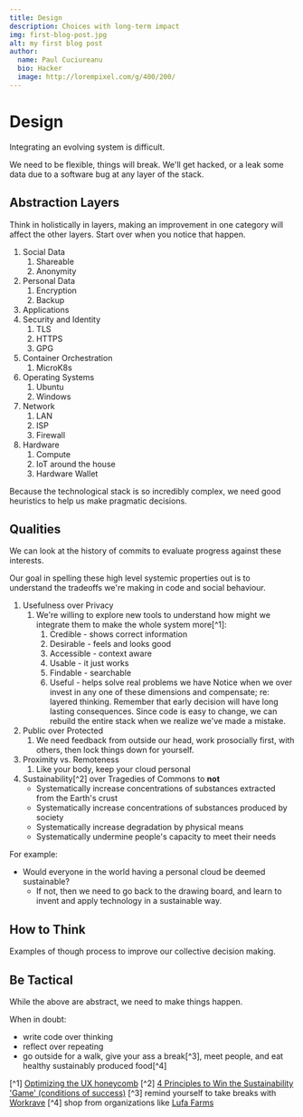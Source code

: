 ```yaml
---
title: Design
description: Choices with long-term impact
img: first-blog-post.jpg
alt: my first blog post
author:
  name: Paul Cuciureanu
  bio: Hacker
  image: http://lorempixel.com/g/400/200/
---
```

# Design

Integrating an evolving system is difficult.

We need to be flexible, things will break. We'll get hacked, or a leak some data due to a software bug at any layer of the stack.

## Abstraction Layers

Think in holistically in layers, making an improvement in one category will affect the other layers. Start over when you notice that happen.

1. Social Data
   1. Shareable
   2. Anonymity
2. Personal Data
   1. Encryption
   2. Backup
3. Applications
4. Security and Identity
   1. TLS
   2. HTTPS
   3. GPG
5. Container Orchestration
   1. MicroK8s
6. Operating Systems
   1. Ubuntu
   2. Windows
7. Network
   1. LAN
   2. ISP
   3. Firewall
8. Hardware
   1. Compute
   2. IoT around the house
   3. Hardware Wallet

Because the technological stack is so incredibly complex, we need good heuristics to help us make pragmatic decisions.

## Qualities

We can look at the history of commits to evaluate progress against these interests.

Our goal in spelling these high level systemic properties out is to understand the tradeoffs we're making in code and social behaviour.

1. Usefulness over Privacy
   1. We're willing to explore new tools to understand how might we integrate them to make the whole system more[^1]:
      1. Credible - shows correct information
      2. Desirable - feels and looks good
      3. Accessible - context aware
      4. Usable - it just works
      5. Findable - searchable
      6. Useful - helps solve real problems we have
    Notice when we over invest in any one of these dimensions and compensate; re: layered thinking. Remember that early decision will have long lasting consequences.
      Since code is easy to change, we can rebuild the entire stack when we realize we've made a mistake.
2. Public over Protected
   1. We need feedback from outside our head, work prosocially first, with others, then lock things down for yourself.
3. Proximity vs. Remoteness
   1. Like your body, keep your cloud personal
4. Sustainability[^2] over Tragedies of Commons to **not**
   - Systematically increase concentrations of substances extracted from the Earth's crust
   - Systematically increase concentrations of substances produced by society
   - Systematically increase degradation by physical means
   - Systematically undermine people's capacity to meet their needs

For example:

- Would everyone in the world having a personal cloud be deemed sustainable?
  - If not, then we need to go back to the drawing board, and learn to invent and apply technology in a sustainable way.

## How to Think

Examples of though process to improve our collective decision making.

## Be Tactical

While the above are abstract, we need to make things happen.

When in doubt:

- write code over thinking
- reflect over repeating
- go outside for a walk, give your ass a break[^3], meet people, and eat healthy sustainably produced food[^4]

[^1] [Optimizing the UX honeycomb](https://uxdesign.cc/optimizing-the-ux-honeycomb-1d10cfb38097)
[^2] [4 Principles to Win the Sustainability 'Game' (conditions of success)](https://www.youtube.com/watch?v=BO9_hQO9nTo)
[^3] remind yourself to take breaks with [Workrave](https://workrave.org/)
[^4] shop from organizations like [Lufa Farms](https://lufa.com/)
